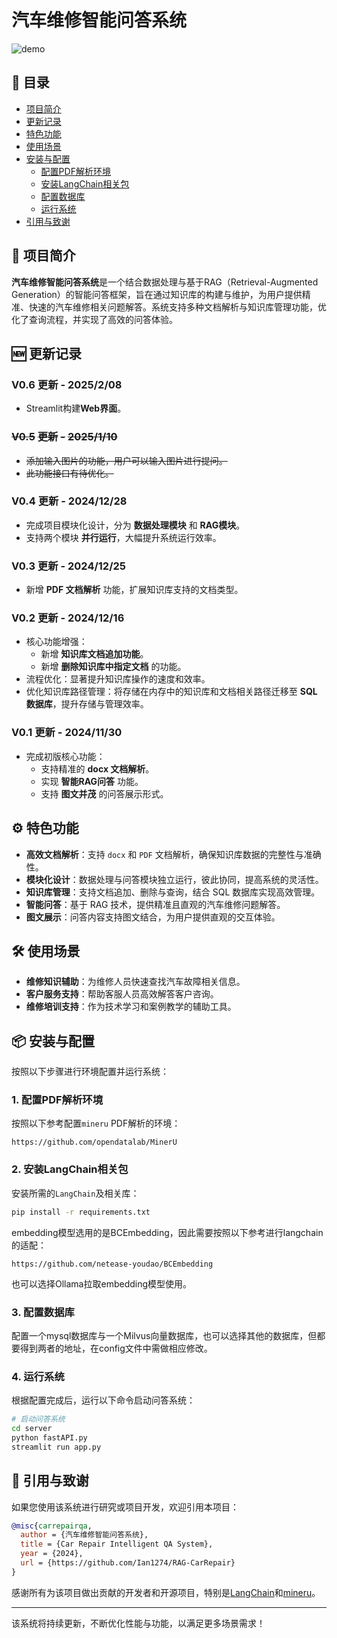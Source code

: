 # 汽车维修智能问答系统

![demo](https://github.com/Ian1274/RAG-CarRepair/blob/main/videos/output.gif)

## 📑 目录

- [项目简介](#-项目简介)
- [更新记录](#-更新记录)
- [特色功能](#-特色功能)
- [使用场景](#-使用场景)
- [安装与配置](#-安装与配置)
  - [配置PDF解析环境](#1-配置PDF解析环境)
  - [安装LangChain相关包](#2-安装LangChain相关包)
  - [配置数据库](#3-配置数据库)
  - [运行系统](#4-运行系统)
- [引用与致谢](#-引用与致谢)

## 🚗 项目简介

**汽车维修智能问答系统**是一个结合数据处理与基于RAG（Retrieval-Augmented Generation）的智能问答框架，旨在通过知识库的构建与维护，为用户提供精准、快速的汽车维修相关问题解答。系统支持多种文档解析与知识库管理功能，优化了查询流程，并实现了高效的问答体验。

## 🆕 更新记录

### **V0.6 更新 - 2025/2/08**

- Streamlit构建**Web界面**。

### ~~V0.5~~ ~~更新~~ ~~-~~ ~~2025/1/10~~

- ~~添加输入图片的功能，用户可以输入图片进行提问。~~
- ~~此功能接口有待优化。~~

### **V0.4 更新 - 2024/12/28**
- 完成项目模块化设计，分为 **数据处理模块** 和 **RAG模块**。
- 支持两个模块 **并行运行**，大幅提升系统运行效率。

### **V0.3 更新 - 2024/12/25**
- 新增 **PDF 文档解析** 功能，扩展知识库支持的文档类型。

### **V0.2 更新 - 2024/12/16**
- 核心功能增强：
  - 新增 **知识库文档追加功能**。
  - 新增 **删除知识库中指定文档** 的功能。
- 流程优化：显著提升知识库操作的速度和效率。
- 优化知识库路径管理：将存储在内存中的知识库和文档相关路径迁移至 **SQL 数据库**，提升存储与管理效率。

### **V0.1 更新 - 2024/11/30**
- 完成初版核心功能：
  - 支持精准的 **docx 文档解析**。
  - 实现 **智能RAG问答** 功能。
  - 支持 **图文并茂** 的问答展示形式。

## ⚙️ 特色功能

- **高效文档解析**：支持 `docx` 和 `PDF` 文档解析，确保知识库数据的完整性与准确性。
- **模块化设计**：数据处理与问答模块独立运行，彼此协同，提高系统的灵活性。
- **知识库管理**：支持文档追加、删除与查询，结合 SQL 数据库实现高效管理。
- **智能问答**：基于 RAG 技术，提供精准且直观的汽车维修问题解答。
- **图文展示**：问答内容支持图文结合，为用户提供直观的交互体验。

## 🛠️ 使用场景

- **维修知识辅助**：为维修人员快速查找汽车故障相关信息。
- **客户服务支持**：帮助客服人员高效解答客户咨询。
- **维修培训支持**：作为技术学习和案例教学的辅助工具。

## 📦 安装与配置

按照以下步骤进行环境配置并运行系统：

### 1. 配置PDF解析环境

按照以下参考配置`mineru` PDF解析的环境：

```
https://github.com/opendatalab/MinerU
```

### 2. 安装LangChain相关包

安装所需的`LangChain`及相关库：

```bash
pip install -r requirements.txt
```

embedding模型选用的是BCEmbedding，因此需要按照以下参考进行langchain的适配：

```
https://github.com/netease-youdao/BCEmbedding
```

也可以选择Ollama拉取embedding模型使用。

### 3. 配置数据库

配置一个mysql数据库与一个Milvus向量数据库，也可以选择其他的数据库，但都要得到两者的地址，在config文件中需做相应修改。

### 4. 运行系统

根据配置完成后，运行以下命令启动问答系统：

```bash
# 启动问答系统
cd server
python fastAPI.py
streamlit run app.py
```

## 📜 引用与致谢

如果您使用该系统进行研究或项目开发，欢迎引用本项目：

```bibtex
@misc{carrepairqa,
  author = {汽车维修智能问答系统},
  title = {Car Repair Intelligent QA System},
  year = {2024},
  url = {https://github.com/Ian1274/RAG-CarRepair}
}
```

感谢所有为该项目做出贡献的开发者和开源项目，特别是[LangChain](https://github.com/hwchase17/langchain)和[mineru](https://gitee.com/myhloli/MinerU)。

---

该系统将持续更新，不断优化性能与功能，以满足更多场景需求！

